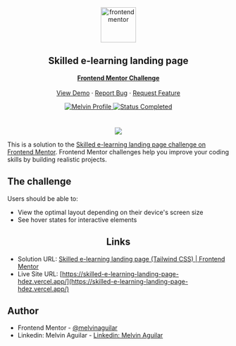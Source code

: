 <div id="top"></div>

<div align="center">

  <img src="https://www.frontendmentor.io/static/images/logo-mobile.svg" alt="frontendmentor" width="80">

  <h2 align="center">Skilled e-learning landing page</h2>
  <p align="center">
    <a href="https://skilled-e-learning-landing-page-hdez.vercel.app/"><strong>Frontend Mentor Challenge</strong></a>
    <br />
    <br />
    <a href="https://skilled-e-learning-landing-page-hdez.vercel.app/">View Demo</a>
    ·
    <a href="https://github.com/MelvinAguilar/skilled-e-learning-landing-page/issues" target="_blank">Report Bug</a>
    ·
    <a href="https://github.com/MelvinAguilar/skilled-e-learning-landing-page/issues" target="_blank">Request Feature</a>
  </p>
</div>


<!-- Bagdes -->
<div align="center">
  <!-- Profile -->
  <a href="https://www.frontendmentor.io/profile/MelvinAguilar">
    <img src="https://img.shields.io/badge/Profile-Melvin%20Aguilar-07043B?style=for-the-badge&logo=frontendmentor" alt="Melvin Profile">
  </a>
  <!-- Status -->
    <a href="#">
    <img src="https://img.shields.io/badge/Status-Completed-brightgreen?style=for-the-badge" alt="Status Completed">
  </a>

</div>

#

<div align="center">

![](https://res.cloudinary.com/dz209s6jk/image/upload/f_auto,q_auto,w_1240/Challenges/fycej3bfur1qnf3ixtqq.jpg)

</div>

This is a solution to the [Skilled e-learning landing page challenge on Frontend Mentor](https://www.frontendmentor.io/challenges/skilled-elearning-landing-page-S1ObDrZ8q). Frontend Mentor challenges help you improve your coding skills by building realistic projects.


## The challenge

Users should be able to:

- View the optimal layout depending on their device's screen size
- See hover states for interactive elements

<h2 align="center">Links</h2>

- Solution URL: [Skilled e-learning landing page (Tailwind CSS) | Frontend Mentor](https://www.frontendmentor.io/solutions/skilled-elearning-landing-page-tailwind-css-PB-BxGZ5Sq)
- Live Site URL: [https://skilled-e-learning-landing-page-hdez.vercel.app/](https://skilled-e-learning-landing-page-hdez.vercel.app/)


## Author

- Frontend Mentor - [@melvinaguilar](https://www.frontendmentor.io/profile/melvinaguilar)
- Linkedin: Melvin Aguilar - [Linkedin: Melvin Aguilar](https://www.linkedin.com/in/melvinaguilar)